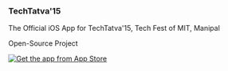 ### TechTatva'15

The Official iOS App for TechTatva'15, Tech Fest of MIT, Manipal

Open-Source Project

[![Get the app from App Store](http://www.catan.com/images/stories/Elektronische_Spiele/iPhone_Catan/AppStore_klein_24.png)](https://itunes.apple.com/in/app/techtatva15/id922178880?mt=8)
